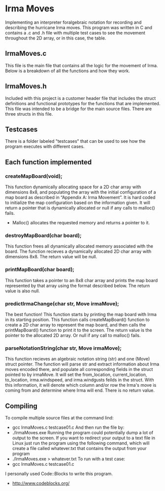 # Irma Moves
Implementing an interpreter foralgebraic notation for recording and describing the hurricane Irma moves.
This program was written in C and contains a .c and .h file with multiple test cases to see the movement throughout the 2D array, or in this case, the table.

## IrmaMoves.c
This file is the main file that contains all the logic for the movement of Irma. Below is a breakdown of all the functions and how they work.

## IrmaMoves.h
Included with this project is a customer header file that includes the struct definitions and functional prototypes for the functions that are implemented.
This file was intended to be a bridge for the main source files.
There are three structs in this file.

## Testcases
There is a folder labeled "testcases" that can be used to see how the program executes with different cases.

## Each function implemented
### createMapBoard(void);
This function dynamically allocating space for a 2D char array with dimensions 8x8, and populating the array with the initial configuration of a map board as described in “Appendix A: Irma Movement”.  It is hard coded to initialize the map configuration based on the information given.
It will return a pointer that is dynamically allocated or null if any calls to malloc() fails.
- Malloc() allocates the requested memory and returns a pointer to it.

### destroyMapBoard(char board);
This function frees all dynamically allocated memory associated with the board. The function recieves a dynamically allocated 2D char array with dimensions 8x8.
The return value will be null.

### printMapBoard(char board);
This function takes a pointer to an 8x8 char array and prints the map board represented by that array using the format described below. 
The return value is also null.

### predictIrmaChange(char str, Move irmaMove);
The best function!
This function starts by printing the map board with Irma in its starting position. This function calls createMapBoard() function to create a 2D char array to represent the map board, and then calls the printMapBoard() function to print it to the screen.
The return value is the pointer to the allocated 2D array. Or null if any call to malloc() fails.

### parseNotationString(char str, Move irmaMove);
This function recieves an algebraic notation string (str) and one (Move) struct pointer. The function will parse str and extract information about Irma moves encoded there, and populate all corresponding fields in the struct pointed to by irmaMove.
It will set the from_location, current_location, to_location, irma.windspeed, and irma.windgusts feilds in the struct. With this information, it will denote which column and/or row the Irma's move is coming from and determine where Irma will end.
There is no return value.

## Compiling
To compile multiple source files at the command lind:
- gcc IrmaMoves.c testcase01.c
And then run the file by:
- ./IrmaMoves.exe
Running the program could potentially dump a lot of output to the screen. If you want to redirect your output to a text file in Linux just run the program using the following command, which will create a file called whatever.txt that contains the output from your program
- ./IrmaMoves.exe > whatever.txt
To run with a test case:
- gcc IrmaMoves.c testcase01.c

I personally used Code::Blocks to write this program.
- http://www.codeblocks.org/

